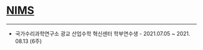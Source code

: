 # [NIMS](https://www.nims.re.kr/)

---
- 국가수리과학연구소 광교 산업수학 혁신센터 학부연수생 - 2021.07.05 ~ 2021. 08.13 (6주)
